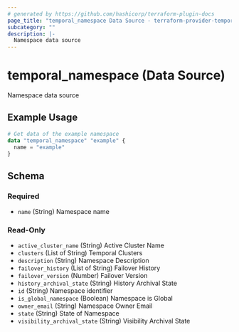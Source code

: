 ```yaml
---
# generated by https://github.com/hashicorp/terraform-plugin-docs
page_title: "temporal_namespace Data Source - terraform-provider-temporal"
subcategory: ""
description: |-
  Namespace data source
---
```


# temporal_namespace (Data Source)

Namespace data source

## Example Usage

```terraform
# Get data of the example namespace
data "temporal_namespace" "example" {
  name = "example"
}
```

<!-- schema generated by tfplugindocs -->
## Schema

### Required

- `name` (String) Namespace name

### Read-Only

- `active_cluster_name` (String) Active Cluster Name
- `clusters` (List of String) Temporal Clusters
- `description` (String) Namespace Description
- `failover_history` (List of String) Failover History
- `failover_version` (Number) Failover Version
- `history_archival_state` (String) History Archival State
- `id` (String) Namespace identifier
- `is_global_namespace` (Boolean) Namespace is Global
- `owner_email` (String) Namespace Owner Email
- `state` (String) State of Namespace
- `visibility_archival_state` (String) Visibility Archival State
